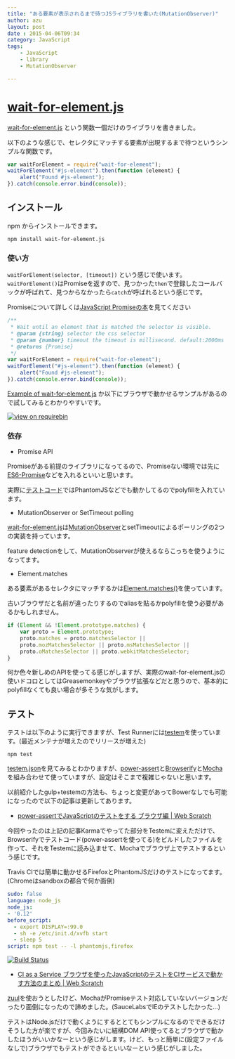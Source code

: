 ```yaml
---
title: "ある要素が表示されるまで待つJSライブラリを書いた(MutationObserver)"
author: azu
layout: post
date : 2015-04-06T09:34
category: JavaScript
tags:
    - JavaScript
    - library
    - MutationObserver

---
```


# [wait-for-element.js](https://github.com/azu/wait-for-element.js "wait-for-element.js")

[wait-for-element.js](https://github.com/azu/wait-for-element.js "wait-for-element.js") という関数一個だけのライブラリを書きました。

以下のような感じで、セレクタにマッチする要素が出現するまで待つというシンプルな関数です。

```js
var waitForElement = require("wait-for-element");
waitForElement("#js-element").then(function (element) {
    alert("Found #js-element");
}).catch(console.error.bind(console));
```

## インストール

npm からインストールできます。

    npm install wait-for-element.js

### 使い方

`waitForElement(selector, [timeout])` という感じで使います。
`waitForElement()`はPromiseを返すので、見つかった`then`で登録したコールバックが呼ばれて、見つからなかったら`catch`が呼ばれるという感じです。

Promiseについて詳しくは[JavaScript Promiseの本](http://azu.github.io/promises-book/ "JavaScript Promiseの本")を見てください

```js
/**
 * Wait until an element that is matched the selector is visible.
 * @param {string} selector the css selector
 * @param {number} timeout the timeout is millisecond. default:2000ms
 * @returns {Promise}
 */
var waitForElement = require("wait-for-element");
waitForElement("#js-element").then(function (element) {
    alert("Found #js-element");
}).catch(console.error.bind(console));
```

[Example of wait-for-element.js](https://github.com/azu/wait-for-element.js/tree/master/example "Example of wait-for-element.js") か以下にブラウザで動かせるサンプルがあるので試してみるとわかりやすいです。

[![view on requirebin](http://requirebin.com/badge.png)](http://requirebin.com/?gist=ed965c96630535f6ed96)

### 依存

- Promise API

Promiseがある前提のライブラリになってるので、Promiseない環境では先に[ES6-Promise](https://github.com/jakearchibald/es6-promise "ES6-Promise")などを入れるといいと思います。

実際に[テストコード](https://github.com/azu/wait-for-element.js/blob/36829cfdfdc7012884f7c12b754df5d51047f8e8/test/wait-by-observer-test.js#L4)ではPhantomJSなどでも動かしてるのでpolyfillを入れています。

- MutationObserver or SetTimeout polling 

[wait-for-element.js](https://github.com/azu/wait-for-element.js "wait-for-element.js")は[MutationObserver](https://developer.mozilla.org/ja/docs/Web/API/MutationObserver "MutationObserver")とsetTimeoutによるポーリングの2つの実装を持っています。

feature detectionをして、MutationObserverが使えるならこっちを使うようになってます。

- Element.matches

ある要素があるセレクタにマッチするかは[Element.matches()](https://developer.mozilla.org/en/docs/Web/API/Element/matches "Element.matches()")を使っています。

古いブラウザだと名前が違ったりするのでaliasを貼るかpolyfillを使う必要があるかもしれません。

```js
if (Element && !Element.prototype.matches) {
    var proto = Element.prototype;
    proto.matches = proto.matchesSelector ||
    proto.mozMatchesSelector || proto.msMatchesSelector ||
    proto.oMatchesSelector || proto.webkitMatchesSelector;
}
```

何か色々新しめのAPIを使ってる感じがしますが、実際のwait-for-element.jsの使いドコロとしてはGreasemonkeyやブラウザ拡張などだと思うので、基本的にpolyfillなくても良い場合が多そうな気がします。

## テスト

テストは以下のように実行できますが、Test Runnerには[testem](https://github.com/airportyh/testem)を使っています。(最近メンテナが増えたのでリリースが増えた)

    npm test

[testem.json](https://github.com/azu/wait-for-element.js/blob/master/testem.json "testem.json")を見てみるとわかりますが、[power-assert](https://github.com/twada/power-assert)と[Browserify](https://github.com/substack/node-browserify)と[Mocha](http://mochajs.org/)を組み合わせて使っていますが、設定はそこまで複雑じゃないと思います。

以前紹介したgulp+testemの方法も、ちょっと変更があってBowerなしでも可能になったので以下の記事は更新してあります。

- [power-assertでJavaScriptのテストをする ブラウザ編 | Web Scratch](https://efcl.info/2014/0411/res3820/ "power-assertでJavaScriptのテストをする ブラウザ編 | Web Scratch")

今回やったのは上記の記事Karmaでやってた部分をTestemに変えただけで、Browserifyでテストコード(power-assertを使ってる)をビルドしたファイルを作って、それをTestemに読み込ませて、Mochaでブラウザ上でテストするという感じです。

Travis CIでは簡単に動かせるFirefoxとPhantomJSだけのテストになってます。 (Chromeはsandboxの都合で何か面倒)

```yaml
sudo: false
language: node_js
node_js:
- '0.12'
before_script:
  - export DISPLAY=:99.0
  - sh -e /etc/init.d/xvfb start
  - sleep 5
script: npm test -- -l phantomjs,firefox
```

[![Build Status](https://travis-ci.org/azu/wait-for-element.js.svg?branch=master)](https://travis-ci.org/azu/wait-for-element.js)

- [CI as a Service ブラウザを使ったJavaScriptのテストをCIサービスで動かす方法のまとめ | Web Scratch](https://efcl.info/2013/0321/res3234/ "CI as a Service ブラウザを使ったJavaScriptのテストをCIサービスで動かす方法のまとめ | Web Scratch")

[zuul](https://github.com/defunctzombie/zuul)を使おうとしたけど、MochaがPromiseテスト対応していないバージョンだったり面倒になったので諦めました。(SauceLabsでIEのテストしたかった…)

テストはNode.jsだけで動くようにするととてもシンプルになるのでできるだけそうした方が楽ですが、今回みたいに結構DOM API使ってるとブラウザで動かしたほうがいいかなーという感じがします。けど、もっと簡単に(設定ファイルなしで)ブラウザでもテストができるといいなーという感じがしました。


